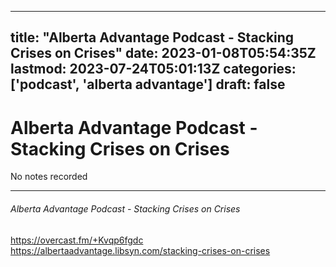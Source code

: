 
---
title: "Alberta Advantage Podcast - Stacking Crises on Crises"
date: 2023-01-08T05:54:35Z
lastmod: 2023-07-24T05:01:13Z
categories: ['podcast', 'alberta advantage']
draft: false
---


# Alberta Advantage Podcast - Stacking Crises on Crises

No notes recorded

- - -
###### Alberta Advantage Podcast - Stacking Crises on Crises

https://overcast.fm/+Kvqp6fgdc  
https://albertaadvantage.libsyn.com/stacking-crises-on-crises

<!-- #public #podcast #alberta advantage# -->

<!-- {BearID:13769F7B-F0D3-4E36-A512-4519A715CD4A-28016-00002D97D8DDA7AA} -->
